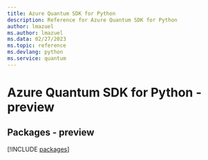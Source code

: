 ```yaml
---
title: Azure Quantum SDK for Python
description: Reference for Azure Quantum SDK for Python
author: lmazuel
ms.author: lmazuel
ms.data: 02/27/2023
ms.topic: reference
ms.devlang: python
ms.service: quantum
---
```

# Azure Quantum SDK for Python - preview
## Packages - preview
[!INCLUDE [packages](quantum-index.md)]